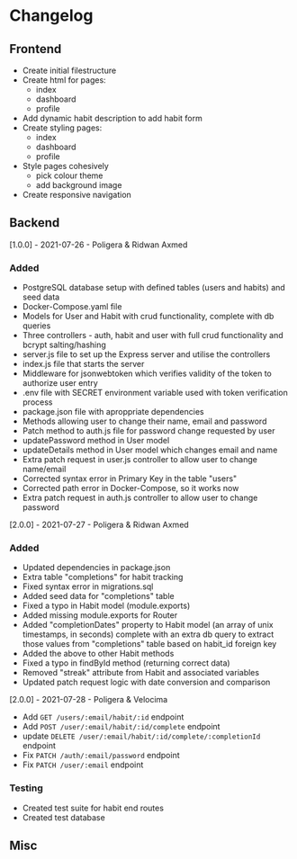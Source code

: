 # Changelog

## Frontend

- Create initial filestructure
- Create html for pages:
  - index
  - dashboard
  - profile
- Add dynamic habit description to add habit form
- Create styling pages:
  - index
  - dashboard
  - profile
- Style pages cohesively
  - pick colour theme
  - add background image
- Create responsive navigation

## Backend

[1.0.0] - 2021-07-26 - Poligera & Ridwan Axmed

### Added

- PostgreSQL database setup with defined tables (users and habits) and seed data
- Docker-Compose.yaml file
- Models for User and Habit with crud functionality, complete with db queries
- Three controllers - auth, habit and user with full crud functionality and bcrypt salting/hashing
- server.js file to set up the Express server and utilise the controllers
- index.js file that starts the server
- Middleware for jsonwebtoken which verifies validity of the token to authorize user entry
- .env file with SECRET environment variable used with token verification process
- package.json file with aproppriate dependencies
- Methods allowing user to change their name, email and password
- Patch method to auth.js file for password change requested by user
- updatePassword method in User model
- updateDetails method in User model which changes email and name
- Extra patch request in user.js controller to allow user to change name/email
- Corrected syntax error in Primary Key in the table "users"
- Corrected path error in Docker-Compose, so it works now
- Extra patch request in auth.js controller to allow user to change password

[2.0.0] - 2021-07-27 - Poligera & Ridwan Axmed

### Added

- Updated dependencies in package.json
- Extra table "completions" for habit tracking
- Fixed syntax error in migrations.sql
- Added seed data for "completions" table
- Fixed a typo in Habit model (module.exports)
- Added missing module.exports for Router
- Added "completionDates" property to Habit model (an array of unix timestamps, in seconds) complete with an extra db query to extract those values from "completions" table based on habit_id foreign key
- Added the above to other Habit methods
- Fixed a typo in findById method (returning correct data)
- Removed "streak" attribute from Habit and associated variables
- Updated patch request logic with date conversion and comparison

[2.0.0] - 2021-07-28 - Poligera & Velocima

- Add `GET /users/:email/habit/:id` endpoint
- Add `POST /user/:email/habit/:id/complete` endpoint
- update `DELETE /user/:email/habit/:id/complete/:completionId` endpoint
- Fix `PATCH /auth/:email/password` endpoint
- Fix `PATCH /user/:email` endpoint

### Testing

- Created test suite for habit end routes
- Created test database

## Misc
